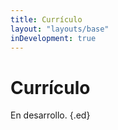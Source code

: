 ```yaml
---
title: Currículo
layout: "layouts/base"
inDevelopment: true
---
```


# Currículo

En desarrollo. {.ed}
